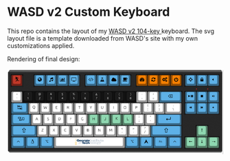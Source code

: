 
# WASD v2 Custom Keyboard

This repo contains the layout of my [WASD v2 104-key ](http://www.wasdkeyboards.com/index.php/products/mechanical-keyboard/wasd-v2-104-key-custom-mechanical-keyboard.html)keyboard.  The svg layout file is a template downloaded from WASD's site with my own customizations applied.

Rendering of final design:

![Rendering](keyboard-proof.png)
